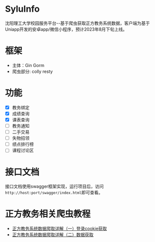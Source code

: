 # SyluInfo
沈阳理工大学校园服务平台--基于爬虫获取正方教务系统数据，客户端为基于Uniapp开发的安卓app/微信小程序，预计2023年8月下旬上线。
# 框架
- 主体：Gin Gorm
- 爬虫部分: colly resty
# 功能
- [x] 教务绑定
- [x] 成绩查询
- [x] 课表查询
- [ ] 教务通知
- [ ] 二手交易
- [ ] 失物招领
- [ ] 绩点排行榜
- [ ] 课程讨论区
# 接口文档
接口文档使用swagger框架实现，运行项目后，访问```http://host:port/swagger/index.html```即可查看。
# 正方教务相关爬虫教程
- [正方教务系统数据爬取详解（一）登录cookie获取](https://www.hackerxiao.online/archives/schooldata)
- [正方教务系统数据爬取详解（二）数据获取](https://www.hackerxiao.online/archives/school2)